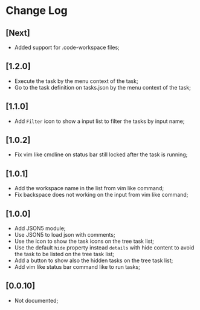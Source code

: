 # Change Log

## [Next]

- Added support for .code-workspace files;

## [1.2.0]

- Execute the task by the menu context of the task;
- Go to the task definition on tasks.json by the menu context of the task;

## [1.1.0]

- Add `Filter` icon to show a input list to filter the tasks by input name;

## [1.0.2]

- Fix vim like cmdline on status bar still locked after the task is running;

## [1.0.1]

- Add the workspace name in the list from vim like command;
- Fix backspace does not working on the input from vim like command;

## [1.0.0]

- Add JSON5 module;
- Use JSON5 to load json with comments;
- Use the icon to show the task icons on the tree task list;
- Use the default `hide` property instead `details` with hide content to avoid the task to be listed on the tree task list;
- Add a button to show also the hidden tasks on the tree task list;
- Add vim like status bar command like to run tasks;

## [0.0.10]

- Not documented;
